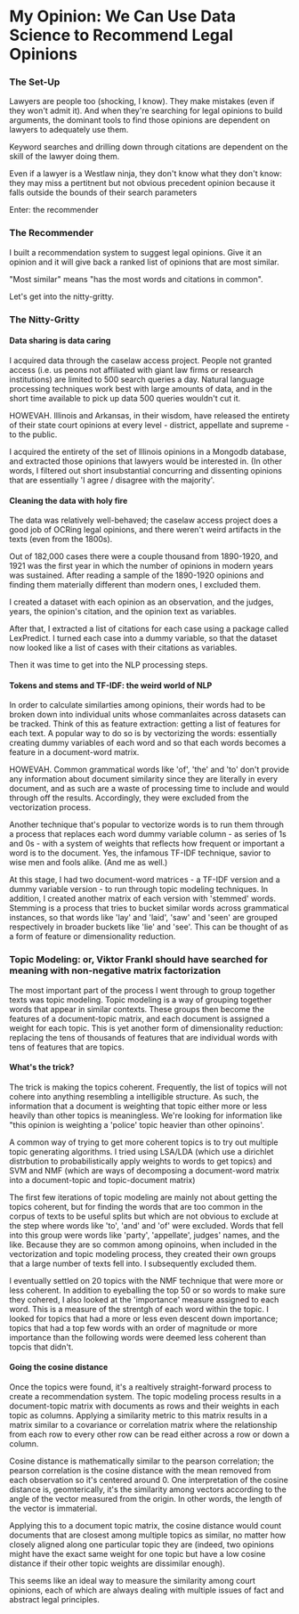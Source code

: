 
# My Opinion: We Can Use Data Science to Recommend Legal Opinions

### The Set-Up

Lawyers are people too (shocking, I know).  They make mistakes (even if they won't admit it).  And when they're searching for legal opinions to build arguments, the dominant tools to find those opinions are dependent on lawyers to adequately use them.  

Keyword searches and drilling down through citations are dependent on the skill of the lawyer doing them.

Even if a lawyer is a Westlaw ninja, they don't know what they don't know: they may miss a pertitnent but not obvious precedent opinion because it falls outside the bounds of their search parameters

Enter: the recommender

### The Recommender

I built a recommendation system to suggest legal opinions.  Give it an opinion and it will give back a ranked list of opinions that are most similar.  

"Most similar" means "has the most words and citations in common".  

Let's get into the nitty-gritty.

### The Nitty-Gritty

#### Data sharing is data caring

I acquired data through the caselaw access project.  People not granted access (i.e. us peons not affiliated with giant law firms or research institutions) are limited to 500 search queries a day.  Natural language processing techniques work best with large amounts of data, and in the short time available to pick up data 500 queries wouldn't cut it.

HOWEVAH.  Illinois and Arkansas, in their wisdom, have released the entirety of their state court opinions at every level - district, appellate and supreme - to the public. 

I acquired the entirety of the set of Illinois opinions in a Mongodb database, and extracted those opinions that lawyers would be interested in.  (In other words, I filtered out short insubstantial concurring and dissenting opinions that are essentially 'I agree / disagree with the majority'.  

#### Cleaning the data with holy fire

The data was relatively well-behaved; the caselaw access project does a good job of OCRing legal opinions, and there weren't weird artifacts in the texts (even from the 1800s).  

Out of 182,000 cases there were a couple thousand from 1890-1920, and 1921 was the first year in which the number of opinions in modern years was sustained.  After reading a sample of the 1890-1920 opinions and finding them materially different than modern ones, I excluded them.

I created a dataset with each opinion as an observation, and the judges, years, the opinion's citation, and the opinion text as variables.

After that, I extracted a list of citations for each case using a package called LexPredict.  I turned each case into a dummy variable, so that the dataset now looked like a list of cases with their citations as variables.

Then it was time to get into the NLP processing steps.

#### Tokens and stems and TF-IDF: the weird world of NLP 

In order to calculate similarties among opinions, their words had to be broken down into individual units whose commanlaites across datasets can be tracked.  Think of this as feature extraction: getting a list of features for each text.  A popular way to do so is by vectorizing the words: essentially creating dummy variables of each word and so that each words becomes a feature in a document-word matrix.

HOWEVAH.  Common grammatical words like 'of', 'the' and 'to' don't provide any information about document similarity since they are literally in every document, and as such are a waste of processing time to include and would through off the results.  Accordingly, they were excluded from the vectorization process.  

Another technique that's popular to vectorize words is to run them through a process that replaces each word dummy variable column - as series of 1s and 0s - with a system of weights that reflects how frequent or important a word is to the document.  Yes, the infamous TF-IDF technique, savior to wise men and fools alike.  (And me as well.)  

At this stage,  I had two document-word matrices - a TF-IDF version and a dummy variable version - to run through topic modeling techniques.  In addition, I created another matrix of each version with 'stemmed' words.  Stemming is a process that tries to bucket similar words across grammatical instances, so that words like 'lay' and 'laid', 'saw' and 'seen' are grouped respectively in broader buckets like 'lie' and 'see'.  This can be thought of as a form of feature or dimensionality reduction. 

### Topic Modeling: or, Viktor Frankl should have searched for meaning with non-negative matrix factorization 

The most important part of the process I went through to group together texts was topic modeling.  Topic modeling is a way of grouping together words that appear in similar contexts.  These groups then become the features of a document-topic matrix, and each document is assigned a weight for each topic.  This is yet another form of dimensionality reduction: replacing the tens of thousands of features that are individual words with tens of features that are topics.

#### What's the trick?

The trick is making the topics coherent.  Frequently, the list of topics will not cohere into anything resembling a intelligible structure.  As such, the information that a document is weighting that topic either more or less heavily than other topics is meaningless.  We're looking for information like "this opinion is weighting a 'police' topic heavier than other opinoins'.

A common way of trying to get more coherent topics is to try out multiple topic generating algorithms.  I tried using LSA/LDA (which use a dirichlet distrbution to probabilistically apply weights to words to get topics) and SVM and NMF (which are ways of decomposing a document-word matrix into a document-topic and topic-document matrix)

The first few iterations of topic modeling are mainly not about getting the topics coherent, but for finding the words that are too common in the corpus of texts to be useful splits but which are not obvious to exclude at the step where words like 'to', 'and' and 'of' were excluded.  Words that fell into this group were words like 'party', 'appellate', judges' names, and the like.  Because they are so common among opinoins, when included in the vectorization and topic modeling process, they created their own groups that a large number of texts fell into.  I subsequently excluded them.

I eventually settled on 20 topics with the NMF technique that were more or less coherent.  In addition to eyeballing the top 50 or so words to make sure they cohered, I also looked at the 'importance' measure assigned to each word.  This is a measure of the strentgh of each word within the topic.  I looked for topics that had a more or less even descent down importance; topics that had a top few words with an order of magnitude or more importance than the following words were deemed less coherent than topcis that didn't.  

#### Going the cosine distance 

Once the topics were found, it's a realtively straight-forward process to create a recommendation system.  The topic modeling process results in a document-topic matrix with documents as rows and their weights in each topic as columns.  Applying a similarity metric to this matrix results in a matrix similar to a covariance or correlation matrix where the relationship from each row to every other row can be read either across a row or down a column.  

Cosine distance is mathematically similar to the pearson correlation; the pearson correlation is the cosine distance with the mean removed from each observation so it's centered around 0.   One interpretation of the cosine distance is, geomterically, it's the similarity among vectors according to the angle of the vector measured from the origin.  In other words, the length of the vector is immaterial.  

Applying this to a document topic matrix, the cosine distance would count documents that are closest among multiple topics as similar, no matter how closely aligned along one particular topic they are (indeed, two opinions might have the exact same weight for one topic but have a low cosine distance if their other topic weights are dissimilar enough).  

This seems like an ideal way to measure the similarity among court opinions, each of which are always dealing with multiple issues of fact and abstract legal principles.  
